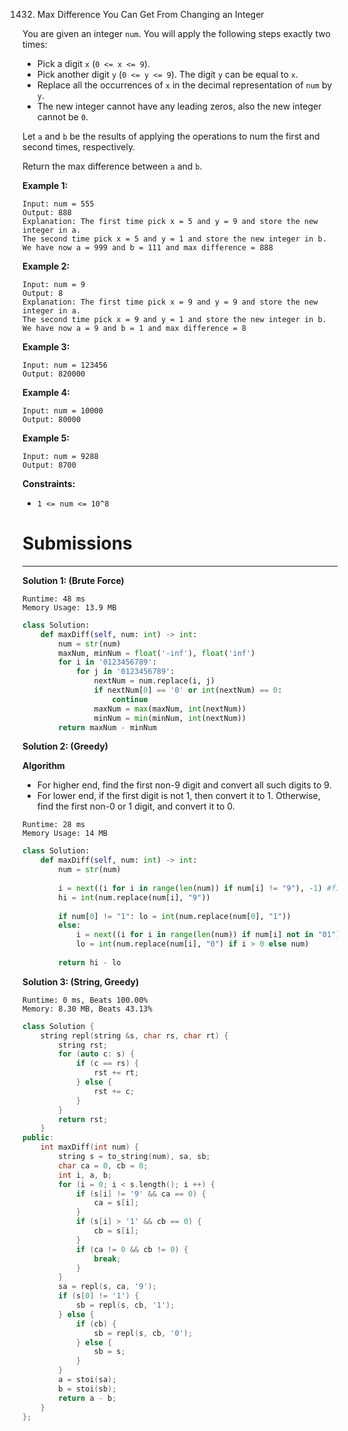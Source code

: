 1432. Max Difference You Can Get From Changing an Integer

You are given an integer `num`. You will apply the following steps exactly two times:

* Pick a digit `x` (`0 <= x <= 9`).
* Pick another digit `y` (`0 <= y <= 9`). The digit `y` can be equal to `x`.
* Replace all the occurrences of `x` in the decimal representation of `num` by `y`.
* The new integer cannot have any leading zeros, also the new integer cannot be `0`.

Let `a` and `b` be the results of applying the operations to num the first and second times, respectively.

Return the max difference between `a` and `b`.

 

**Example 1:**
```
Input: num = 555
Output: 888
Explanation: The first time pick x = 5 and y = 9 and store the new integer in a.
The second time pick x = 5 and y = 1 and store the new integer in b.
We have now a = 999 and b = 111 and max difference = 888
```

**Example 2:**
```
Input: num = 9
Output: 8
Explanation: The first time pick x = 9 and y = 9 and store the new integer in a.
The second time pick x = 9 and y = 1 and store the new integer in b.
We have now a = 9 and b = 1 and max difference = 8
```

**Example 3:**
```
Input: num = 123456
Output: 820000
```

**Example 4:**
```
Input: num = 10000
Output: 80000
```

**Example 5:**
```
Input: num = 9288
Output: 8700
```

**Constraints:**

* `1 <= num <= 10^8`


# Submissions
---
**Solution 1: (Brute Force)**
```
Runtime: 48 ms
Memory Usage: 13.9 MB
```
```python
class Solution:
    def maxDiff(self, num: int) -> int:
        num = str(num)
        maxNum, minNum = float('-inf'), float('inf')
        for i in '0123456789':
            for j in '0123456789':
                nextNum = num.replace(i, j)
                if nextNum[0] == '0' or int(nextNum) == 0:
                    continue
                maxNum = max(maxNum, int(nextNum))    
                minNum = min(minNum, int(nextNum))    
        return maxNum - minNum
```

**Solution 2: (Greedy)**

**Algorithm**

* For higher end, find the first non-9 digit and convert all such digits to 9.
* For lower end, if the first digit is not 1, then convert it to 1. Otherwise, find the first non-0 or 1 digit, and convert it to 0.

```
Runtime: 28 ms
Memory Usage: 14 MB
```
```python
class Solution:
    def maxDiff(self, num: int) -> int:
        num = str(num)
        
        i = next((i for i in range(len(num)) if num[i] != "9"), -1) #first non-9 digit
        hi = int(num.replace(num[i], "9"))
        
        if num[0] != "1": lo = int(num.replace(num[0], "1"))
        else: 
            i = next((i for i in range(len(num)) if num[i] not in "01"), -1)
            lo = int(num.replace(num[i], "0") if i > 0 else num)
            
        return hi - lo
```

**Solution 3: (String, Greedy)**
```
Runtime: 0 ms, Beats 100.00%
Memory: 8.30 MB, Beats 43.13%
```
```c++
class Solution {
    string repl(string &s, char rs, char rt) {
        string rst;
        for (auto c: s) {
            if (c == rs) {
                rst += rt;
            } else {
                rst += c;
            }
        }
        return rst;
    }
public:
    int maxDiff(int num) {
        string s = to_string(num), sa, sb;
        char ca = 0, cb = 0;
        int i, a, b;
        for (i = 0; i < s.length(); i ++) {
            if (s[i] != '9' && ca == 0) {
                ca = s[i];
            }
            if (s[i] > '1' && cb == 0) {
                cb = s[i];
            }
            if (ca != 0 && cb != 0) {
                break;
            }
        }
        sa = repl(s, ca, '9');
        if (s[0] != '1') {
            sb = repl(s, cb, '1');
        } else {
            if (cb) {
                sb = repl(s, cb, '0');
            } else {
                sb = s;
            }
        }
        a = stoi(sa);
        b = stoi(sb);
        return a - b;
    }
};
```
